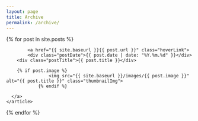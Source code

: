 ```yaml
---
layout: page
title: Archive
permalink: /archive/
---
```


<div class="posts">
  {% for post in site.posts %}
    <article class="post">

			<a href="{{ site.baseurl }}{{ post.url }}" class="hoverLink">
	  		<div class="postDate">{{ post.date | date: "%Y.%m.%d" }}</div>
        <div class="postTitle">{{ post.title }}</div>

      	{% if post.image %}
					<img src="{{ site.baseurl }}/images/{{ post.image }}" alt="{{ post.title }}" class="thumbnailImg">
				{% endif %}

      </a>
    </article>
  {% endfor %}
</div>
